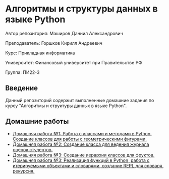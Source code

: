 # Алгоритмы и структуры данных в языке Python

Автор репозитория: Маширов Даниил Александрович

Преподаватель: Горшков Кирилл Андреевич

Курс: Прикладная информатика

Университет: Финансовый университет при Правительстве РФ

Группа: ПИ22-3

## Введение

Данный репозиторий содержит выполненные домашние задания по курсу "Алгоритмы и структуры данных в языке Python".

## Домашние работы

- [Домашняя работа №1: Работа с классами и методами в Python. Создание классов для работы с геометрическими фигурами.](https://github.com/10nesse/AiSD_university/tree/main/Homework%20%E2%84%961) 
- [Домашняя работа №2: Создание класса для ведения журнала оценок студентов.](https://github.com/10nesse/AiSD_university/tree/main/Homework%20%E2%84%962)
- [Домашняя работа №3: Создание иерархии классов для фруктов.](https://github.com/10nesse/AiSD_university/tree/main/Homework%20%E2%84%963)
- [Домашняя работа №3: Реализация функций в Python, работа с итерируемыми объектами и словарями, создание REPL для словаря, рекурсия.](https://github.com/10nesse/AiSD_university/tree/main/Homework%20%E2%84%964)

